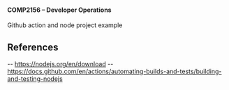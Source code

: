 #### COMP2156 – Developer Operations
Github action and node project example

## References 
-- https://nodejs.org/en/download
-- https://docs.github.com/en/actions/automating-builds-and-tests/building-and-testing-nodejs
